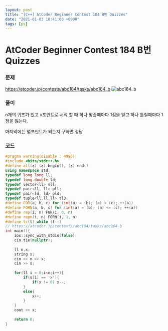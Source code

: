 ```yaml
---
layout: post
title: "[C++] AtCoder Beginner Contest 184 B번 Quizzes"
date: "2021-01-03 10:41:00 +0900"
tags: [ps]
---
```


# AtCoder Beginner Contest 184 B번 Quizzes
### 문제

https://atcoder.jp/contests/abc184/tasks/abc184_b
![abc184_b](https://i.imgur.com/unR28UD.png)
  
  
### 풀이

n개의 퀴즈가 있고 x포인트로 시작 할 때 하나 맞출때마다 1점을 얻고 하나 틀릴때마다 1점을 잃는다.

마지막에는 몇포인트가 되는지 구하면 정답

### 코드

```cpp
#pragma warning(disable : 4996)
#include <bits/stdc++.h>
#define all(x) (x).begin(), (x).end()
using namespace std;
typedef long long ll;
typedef long double ld;
typedef vector<ll> vll;
typedef pair<ll, ll> pll;
typedef pair<ld, ld> pld;
typedef tuple<ll,ll,ll> tl3;
#define FOR(a, b, c) for (int(a) = (b); (a) < (c); ++(a))
#define FORN(a, b, c) for (int(a) = (b); (a) <= (c); ++(a))
#define rep(i, n) FOR(i, 0, n)
#define repn(i, n) FORN(i, 1, n)
#define tc(t) while (t--)
// https://atcoder.jp/contests/abc184/tasks/abc184_b
int main(){
    ios::sync_with_stdio(false);
    cin.tie(nullptr);
 
    ll n,x;
    string s;
    cin >> n >> x;
    cin >> s;
 
    for(ll i = 0;i<n;i++){
        if(s[i] == 'x'){
            if(x != 0) x--;
        }
        else{
            x++;
        }
    }
    cout << x;
    
    return 0;
}
```